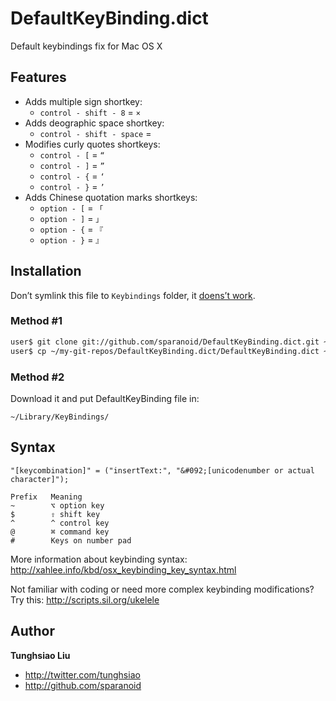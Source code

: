 # DefaultKeyBinding.dict

Default keybindings fix for Mac OS X

## Features

* Adds multiple sign shortkey:
	* `control - shift - 8`  = `×`
* Adds deographic space shortkey:
	* `control - shift - space`  = `　`
* Modifies curly quotes shortkeys:
	* `control - [` = `“`
	* `control - ]` = `”`
	* `control - {` = `‘`
	* `control - }` = `’`
* Adds Chinese quotation marks shortkeys:
	* `option - [` = `「`
	* `option - ]` = `」`
	* `option - {` = `『`
	* `option - }` = `』`

## Installation

Don’t symlink this file to `Keybindings` folder, it [doens’t work](http://apple.stackexchange.com/questions/53066/textedit-key-bindings-in-lion).

### Method #1

```bash
user$ git clone git://github.com/sparanoid/DefaultKeyBinding.dict.git ~/my-git-repos/DefaultKeyBinding.dict
user$ cp ~/my-git-repos/DefaultKeyBinding.dict/DefaultKeyBinding.dict ~/Library/Keybindings/DefaultKeyBinding.dict
```

### Method #2
Download it and put DefaultKeyBinding file in:

	~/Library/KeyBindings/

## Syntax

`"[keycombination]" = ("insertText:", "&#092;[unicodenumber or actual character]");`

	Prefix   Meaning
	~        ⌥ option key
	$        ⇧ shift key
	^        ^ control key
	@        ⌘ command key
	#        Keys on number pad

More information about keybinding syntax:
http://xahlee.info/kbd/osx_keybinding_key_syntax.html


Not familiar with coding or need more complex keybinding modifications? Try this:
http://scripts.sil.org/ukelele

## Author

**Tunghsiao Liu**

+ http://twitter.com/tunghsiao
+ http://github.com/sparanoid

